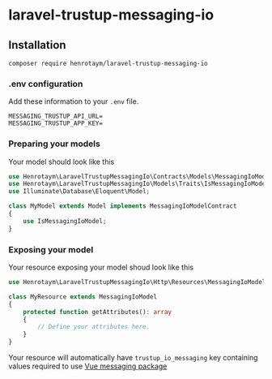 # laravel-trustup-messaging-io

## Installation

```shell
composer require henrotaym/laravel-trustup-messaging-io
```

### .env configuration

Add these information to your `.env` file.

```dotenv
MESSAGING_TRUSTUP_API_URL=
MESSAGING_TRUSTUP_APP_KEY=
```

### Preparing your models

Your model should look like this

```php
use Henrotaym\LaravelTrustupMessagingIo\Contracts\Models\MessagingIoModelContract;
use Henrotaym\LaravelTrustupMessagingIo\Models\Traits\IsMessagingIoModel;
use Illuminate\Database\Eloquent\Model;

class MyModel extends Model implements MessagingIoModelContract
{
    use IsMessagingIoModel;
}
```

### Exposing your model

Your resource exposing your model shoud look like this

```php
use Henrotaym\LaravelTrustupMessagingIo\Http\Resources\MessagingIoModel;

class MyResource extends MessagingIoModel
{
    protected function getAttributes(): array
    {
        // Define your attributes here.
    }
}
```
Your resource will automatically have `trustup_io_messaging` key containing values required to use [Vue messaging package](https://github.com/deegitalbe/vuejs-trustup-io-messaging)
